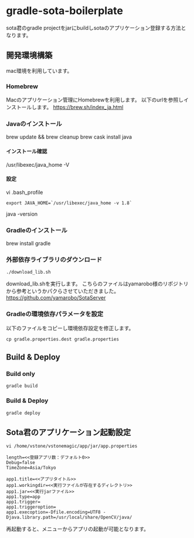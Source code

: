 # gradle-sota-boilerplate
sota君のgradle projectをjarにbuildしsotaのアプリケーション登録する方法となります。

## 開発環境構築
mac環境を利用しています。

### Homebrew
Macのアプリケーション管理にHomebrewを利用します。
以下のurlを参照しインストールします。
https://brew.sh/index_ja.html

### Javaのインストール
brew update && brew cleanup
brew cask install java

#### インストール確認
/usr/libexec/java_home -V

#### 設定
vi .bash_profile

```
export JAVA_HOME=`/usr/libexec/java_home -v 1.8`
```
java -version 

### Gradleのインストール
brew install gradle


### 外部依存ライブラリのダウンロード
```
./download_lib.sh
```
download_lib.shを実行します。
こちらのファイルはyamarobo様のリポジトリから参考というかパクらさせていただきました。
https://github.com/yamarobo/SotaServer

### Gradleの環境依存パラメータを設定
以下のファイルをコピーし環境依存設定を修正します。
```
cp gradle.properties.dest gradle.properties

```

## Build & Deploy

### Build only
```
gradle build
```

### Build & Deploy
```
gradle deploy
```

## Sota君のアプリケーション起動設定

```
vi /home/vstone/vstonemagic/app/jar/app.properties

length=<<登録アプリ数：デフォルト0>>
Debug=false
TimeZone=Asia/Tokyo

app1.title=<<アプリタイトル>>
app1.workingdir=<<実行ファイルが存在するディレクトリ>>
app1.jar=<<実行jarファイル>>
app1.type=app
app1.trigger=
app1.triggeroption=
app1.execoption=-Dfile.encoding=UTF8 -Djava.library.path=/usr/local/share/OpenCV/java/
```

再起動すると、メニューからアプリの起動が可能となります。